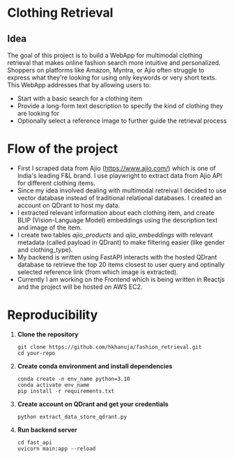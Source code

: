 # Clothing Retrieval

## Idea
The goal of this project is to build a WebApp for multimodal clothing retrieval that makes online fashion search more intuitive and personalized.
Shoppers on platforms like Amazon, Myntra, or Ajio often struggle to express what they're looking for using only keywords or very short texts. This WebApp addresses that by allowing users to:
- Start with a basic search for a clothing item
- Provide a long-form text description to specify the kind of clothing they are looking for
- Optionally select a reference image to further guide the retrieval process

# Flow of the project
- First I scraped data from Ajio (https://www.ajio.com/) which is one of India's leading F&L brand. I use playwright to extract data from Ajio API for different clothing items.
- Since my idea involved dealing with multimodal retreival I decided to use vector database instead of traditional relational databases. I created an account on QDrant to host my data.
- I extracted relevant information about each clothing item, and create BLIP (Vision-Language Model) embeddings using the description text and image of the item.
- I create two tables _ajio_products_ and _ajio_embeddings_ with relevant metadata (called payload in QDrant) to make filtering easier (like gender and clothing_type).
- My backend is written using FastAPI interacts with the hosted QDrant database to retrieve the top 20 items closest to user query and optinally selected reference link (from which image is extracted).
- Currently I am working on the Frontend which is being written in Reactjs and the project will be hosted on AWS EC2.

# Reproducibility

1. **Clone the repository**
   ```
   git clone https://github.com/hkhanuja/fashion_retrieval.git
   cd your-repo
   ```
2. **Create conda environment and install dependencies**
   ```
   conda create -n env_name python=3.10
   conda activate env_name
   pip install -r requirements.txt
   ```

3. **Create account on QDrant and get your credentials**
   ```
   python extract_data_store_qdrant.py
   ```
   
3. **Run backend server**
   ```
   cd fast_api
   uvicorn main:app --reload
   ```
